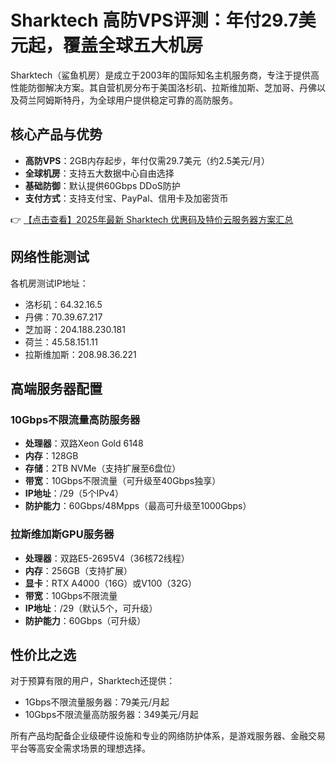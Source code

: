# Sharktech 高防VPS评测：年付29.7美元起，覆盖全球五大机房

Sharktech（鲨鱼机房）是成立于2003年的国际知名主机服务商，专注于提供高性能防御解决方案。其自营机房分布于美国洛杉矶、拉斯维加斯、芝加哥、丹佛以及荷兰阿姆斯特丹，为全球用户提供稳定可靠的高防服务。

## 核心产品与优势

- **高防VPS**：2GB内存起步，年付仅需29.7美元（约2.5美元/月）
- **全球机房**：支持五大数据中心自由选择
- **基础防御**：默认提供60Gbps DDoS防护
- **支付方式**：支持支付宝、PayPal、信用卡及加密货币

👉 [【点击查看】2025年最新 Sharktech 优惠码及特价云服务器方案汇总](https://bit.ly/Sharktech)

## 网络性能测试

各机房测试IP地址：
- 洛杉矶：64.32.16.5
- 丹佛：70.39.67.217
- 芝加哥：204.188.230.181
- 荷兰：45.58.151.11
- 拉斯维加斯：208.98.36.221

## 高端服务器配置

### 10Gbps不限流量高防服务器
- **处理器**：双路Xeon Gold 6148
- **内存**：128GB
- **存储**：2TB NVMe（支持扩展至6盘位）
- **带宽**：10Gbps不限流量（可升级至40Gbps独享）
- **IP地址**：/29（5个IPv4）
- **防护能力**：60Gbps/48Mpps（最高可升级至1000Gbps）

### 拉斯维加斯GPU服务器
- **处理器**：双路E5-2695V4（36核72线程）
- **内存**：256GB（支持扩展）
- **显卡**：RTX A4000（16G）或V100（32G）
- **带宽**：10Gbps不限流量
- **IP地址**：/29（默认5个，可升级）
- **防护能力**：60Gbps（可升级）

## 性价比之选

对于预算有限的用户，Sharktech还提供：
- 1Gbps不限流量服务器：79美元/月起
- 10Gbps不限流量高防服务器：349美元/月起

所有产品均配备企业级硬件设施和专业的网络防护体系，是游戏服务器、金融交易平台等高安全需求场景的理想选择。